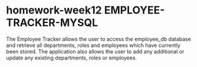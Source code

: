 # homework-week12 EMPLOYEE-TRACKER-MYSQL

The Employee Tracker allows the user to access the employee_db database and retrieve all departments, roles and employees which have currently been stored. The application also allows the user to add any additional or update any existing departments, roles or employees.
